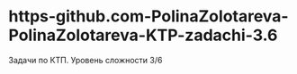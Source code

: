 # https-github.com-PolinaZolotareva-PolinaZolotareva-KTP-zadachi-3.6
Задачи по КТП. Уровень сложности 3/6
